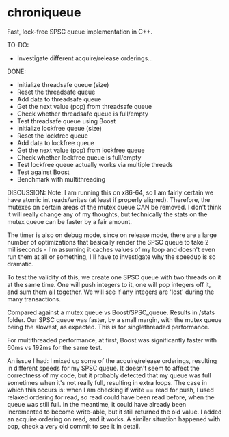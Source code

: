 # chroniqueue

Fast, lock-free SPSC queue implementation in C++. 

TO-DO:
- Investigate different acquire/release orderings...

DONE:
- Initialize threadsafe queue (size)
- Reset the threadsafe queue
- Add data to threadsafe queue
- Get the next value (pop) from threadsafe queue
- Check whether threadsafe queue is full/empty
- Test threadsafe queue using Boost
- Initialize lockfree queue (size)
- Reset the lockfree queue
- Add data to lockfree queue
- Get the next value (pop) from lockfree queue
- Check whether lockfree queue is full/empty
- Test lockfree queue actually works via multiple threads
- Test against Boost
- Benchmark with multithreading

DISCUSSION:
Note: I am running this on x86-64, so I am fairly certain we have atomic
int reads/writes (at least if properly aligned). 
Therefore, the mutexes on certain areas of the mutex
queue CAN be removed. I don't think it will really change any of my thoughts,
but technically the stats on the mutex queue can be faster by a fair amount.

The timer is also on debug mode, since on release mode, there are a large number
of optimizations that basically render the SPSC queue to take 2 milliseconds -
I'm assuming it caches values of my loop and doesn't even run them at all or
something, I'll have to investigate why the speedup is so dramatic.

To test the validity of this, we create one SPSC queue with two threads on it
at the same time. One will push integers to it, one will pop integers off it,
and sum them all together. We will see if any integers are 'lost' during the
many transactions. 

Compared against a mutex queue vs Boost/SPSC_queue. Results in /stats folder.
Our SPSC queue was faster, by a small margin, with the mutex queue being the
slowest, as expected. This is for singlethreaded performance.

For multithreaded performance, at first, Boost was significantly faster with
60ms vs 192ms for the same test.

An issue I had: I mixed up some of the acquire/release orderings, resulting in
different speeds for my SPSC queue. It doesn't seem to affect the correctness of
my code, but it probably detected that my queue was full sometimes when it's not
really full, resulting in extra loops. The case in which this occurs is: when
I am checking if write == read for push, I used relaxed ordering for read, so
read could have been read before, when the queue was still full. In the meantime,
it could have already been incremented to become write-able, but it still returned
the old value. I added an acquire ordering on read, and it works. A similar 
situation happened with pop, check a very old commit to see it in detail.


